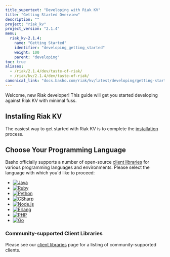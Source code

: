 ```yaml
---
title_supertext: "Developing with Riak KV"
title: "Getting Started Overview"
description: ""
project: "riak_kv"
project_version: "2.1.4"
menu:
  riak_kv-2.1.4:
    name: "Getting Started"
    identifier: "developing_getting_started"
    weight: 100
    parent: "developing"
toc: true
aliases:
  - /riak/2.1.4/dev/taste-of-riak/
  - /riak/kv/2.1.4/dev/taste-of-riak/
canonical_link: "docs.basho.com/riak/kv/latest/developing/getting-started"
---
```


[install index]: /riak/kv/2.1.4/setup/installing
[dev client libraries]: /riak/kv/2.1.4/developing/client-libraries

Welcome, new Riak developer! This guide will get you started developing
against Riak KV with minimal fuss.

## Installing Riak KV

The easiest way to get started with Riak KV is to complete the
[installation][install index] process.

## Choose Your Programming Language

Basho officially supports a number of open-source [client libraries][dev client libraries]
for various programming languages and environments. Please select the
language with which you'd like to proceed:

<ul class="planguages">
<li><a href="developing/getting-started/java/"><img src="/images/plangs/java.jpg" alt="Java"></a></li>
<li><a href="developing/getting-started/ruby/"><img src="/images/plangs/ruby.jpg" alt="Ruby"></a></li>
<li><a href="developing/getting-started/python/"><img src="/images/plangs/python.png" alt="Python"></a></li>
<li><a href="developing/getting-started/csharp/"><img src="/images/plangs/csharp.png" alt="CSharp"></a></li>
<li><a href="developing/getting-started/nodejs/"><img src="/images/plangs/nodejs.png" alt="Node.js"></a></li>
<li><a href="developing/getting-started/erlang/"><img src="/images/plangs/erlang.jpg" alt="Erlang"></a></li>
<li><a href="developing/getting-started/php/"><img src="/images/plangs/php.png" alt="PHP"></a></li>
<li><a href="developing/getting-started/golang/"><img src="/images/plangs/golang.png" alt="Go"></a></li>
</ul>

### Community-supported Client Libraries

Please see our [client libraries][dev client libraries] page for a listing of
community-supported clients.
